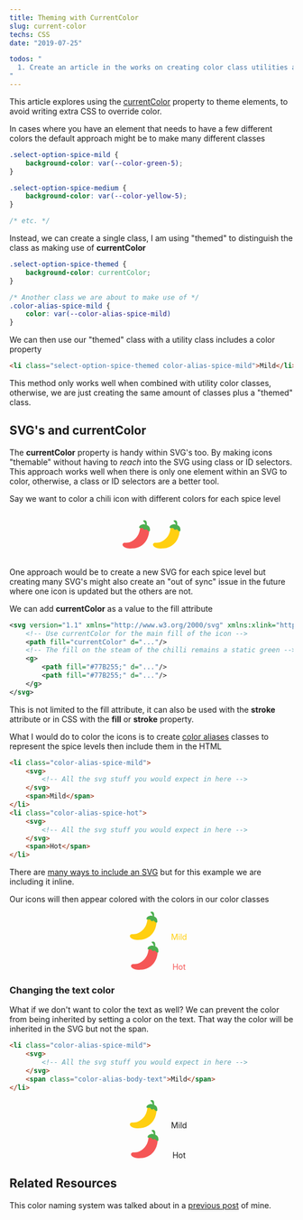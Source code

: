 ```yaml
---
title: Theming with CurrentColor
slug: current-color
techs: CSS
date: "2019-07-25"

todos: "
  1. Create an article in the works on creating color class utilities and link it here.
"
---
```


This article explores using the [currentColor](http://developer.mozilla.org/en-US/docs/Web/CSS/color_value#currentColor_keyword) property to theme elements, to avoid writing extra CSS to override color.

In cases where you have an element that needs to have a few different colors the default approach might be to make many different classes

```css
.select-option-spice-mild {
    background-color: var(--color-green-5);
}

.select-option-spice-medium {
    background-color: var(--color-yellow-5);
}

/* etc. */
```

Instead, we can create a single class, I am using "themed" to distinguish the class as making use of **currentColor** 

```css
.select-option-spice-themed {
    background-color: currentColor;
}

/* Another class we are about to make use of */
.color-alias-spice-mild {
    color: var(--color-alias-spice-mild)
}
```

We can then use our "themed" class with a utility class includes a color property
```html
<li class="select-option-spice-themed color-alias-spice-mild">Mild</li>
```

This method only works well when combined with utility color classes, otherwise, we are just creating the same amount of classes plus a "themed" class.
<!-- TODO: Link to color utility class article -->

<!-- TODO: Create codepen with example -->

## SVG's and currentColor

The **currentColor** property is handy within SVG's too. By making icons "themable" without having to *reach* into the SVG using class or ID selectors. This approach works well when there is only one element within an SVG to color, otherwise, a class or ID selectors are a better tool.

Say we want to color a chili icon with different colors for each spice level

<div style="margin: 30px auto; text-align: center">
    <svg version="1.1" xmlns="http://www.w3.org/2000/svg" xmlns:xlink="http://www.w3.org/1999/xlink" viewBox="0 0 512 512" width="50" height="50" style="display: inline-block">
        <!-- Use currentColor for the main fill of the icon -->
        <path fill="#f55656" d="M52.728,407.016c72.703,8.192,140.618-24.16,200.282-88.403
            c71.543-77.044,74.338-193.279,74.338-208.146s168.153-45.436,163.544,74.338c-6.378,166.458-110.451,311.417-296.118,325.839
            c-88.938,6.913-143.903-13.797-169.297-34.865C-14.503,442.609,14.325,402.69,52.728,407.016"/>
        <!-- The fill on the steam of the chilli remains a static green -->
        <g>
            <path fill="#4caf50" d="M309.813,119.58c6.631-23.09,49.227-56.898,106.556-43.979
                c63.187,14.243,89.399,44.157,89.399,98.662c0,54.519-53.479,7.27-60.912-9.456s-38.403,33.452-65.462-19.031
                C370.234,128.025,298.186,160.051,309.813,119.58"/>
            <path fill="#4caf50" d="M382.597,14.367c16.92,17.246,45.123,40.618,32.783,78.293
                c-12.355,37.674,18.986,37.036,26.746,14.14c7.731-22.881,10.065-72.123-6.467-94.112C419.142-9.302,369.797,1.313,382.597,14.367"
                />
        </g>
    </svg>
    <svg version="1.1" xmlns="http://www.w3.org/2000/svg" xmlns:xlink="http://www.w3.org/1999/xlink" viewBox="0 0 512 512" width="50" height="50" style="display: inline-block">
        <!-- Use currentColor for the main fill of the icon -->
        <path fill="#ffcf10" d="M52.728,407.016c72.703,8.192,140.618-24.16,200.282-88.403
            c71.543-77.044,74.338-193.279,74.338-208.146s168.153-45.436,163.544,74.338c-6.378,166.458-110.451,311.417-296.118,325.839
            c-88.938,6.913-143.903-13.797-169.297-34.865C-14.503,442.609,14.325,402.69,52.728,407.016"/>
        <!-- The fill on the steam of the chilli remains a static green -->
        <g>
            <path fill="#4caf50" d="M309.813,119.58c6.631-23.09,49.227-56.898,106.556-43.979
                c63.187,14.243,89.399,44.157,89.399,98.662c0,54.519-53.479,7.27-60.912-9.456s-38.403,33.452-65.462-19.031
                C370.234,128.025,298.186,160.051,309.813,119.58"/>
            <path fill="#4caf50" d="M382.597,14.367c16.92,17.246,45.123,40.618,32.783,78.293
                c-12.355,37.674,18.986,37.036,26.746,14.14c7.731-22.881,10.065-72.123-6.467-94.112C419.142-9.302,369.797,1.313,382.597,14.367"
                />
        </g>
    </svg>
</div>

One approach would be to create a new SVG for each spice level but creating many SVG's might also create an "out of sync" issue in the future where one icon is updated but the others are not.

We can add **currentColor** as a value to the fill attribute
```xml
<svg version="1.1" xmlns="http://www.w3.org/2000/svg" xmlns:xlink="http://www.w3.org/1999/xlink" viewBox="0 0 512 512">
    <!-- Use currentColor for the main fill of the icon -->
    <path fill="currentColor" d="..."/>
    <!-- The fill on the steam of the chilli remains a static green -->
    <g>
        <path fill="#77B255;" d="..."/>
        <path fill="#77B255;" d="..."/>
    </g>
</svg>
```
This is not limited to the fill attribute, it can also be used with the **stroke** attribute or in CSS with the **fill** or **stroke** property.

What I would do to color the icons is to create [color aliases](./post/color-system/#aliases) classes to represent the spice levels then include them in the HTML

```html
<li class="color-alias-spice-mild">
    <svg>
        <!-- All the svg stuff you would expect in here -->
    </svg>
    <span>Mild</span>
</li>
<li class="color-alias-spice-hot">
    <svg>
        <!-- All the svg stuff you would expect in here -->
    </svg>
    <span>Hot</span>
</li>
```
There are [many ways to include an SVG](https://css-tricks.com/using-svg/) but for this example we are including it inline.

Our icons will then appear colored with the colors in our color classes
<ul style="list-style: none; text-align: center">
    <li class="color-alias-spice-mild">
        <svg version="1.1" xmlns="http://www.w3.org/2000/svg" xmlns:xlink="http://www.w3.org/1999/xlink" viewBox="0 0 512 512" width="50" height="50" style="display: inline-block">
        <!-- Use currentColor for the main fill of the icon -->
            <path fill="#ffcf10" d="M52.728,407.016c72.703,8.192,140.618-24.16,200.282-88.403
                c71.543-77.044,74.338-193.279,74.338-208.146s168.153-45.436,163.544,74.338c-6.378,166.458-110.451,311.417-296.118,325.839
                c-88.938,6.913-143.903-13.797-169.297-34.865C-14.503,442.609,14.325,402.69,52.728,407.016"/>
            <!-- The fill on the steam of the chilli remains a static green -->
            <g>
                <path fill="#4caf50" d="M309.813,119.58c6.631-23.09,49.227-56.898,106.556-43.979
                    c63.187,14.243,89.399,44.157,89.399,98.662c0,54.519-53.479,7.27-60.912-9.456s-38.403,33.452-65.462-19.031
                    C370.234,128.025,298.186,160.051,309.813,119.58"/>
                <path fill="#4caf50" d="M382.597,14.367c16.92,17.246,45.123,40.618,32.783,78.293
                    c-12.355,37.674,18.986,37.036,26.746,14.14c7.731-22.881,10.065-72.123-6.467-94.112C419.142-9.302,369.797,1.313,382.597,14.367"
                    />
            </g>
        </svg>
        <span class="select-option-spice-themed" style="margin-left: 20px; color: #ffcf10">Mild</span>
    </li>
    <li class="color-alias-spice-hot">
        <svg version="1.1" xmlns="http://www.w3.org/2000/svg" xmlns:xlink="http://www.w3.org/1999/xlink" viewBox="0 0 512 512" width="50" height="50" style="display: inline-block">
            <!-- Use currentColor for the main fill of the icon -->
            <path fill="#f55656" d="M52.728,407.016c72.703,8.192,140.618-24.16,200.282-88.403
                c71.543-77.044,74.338-193.279,74.338-208.146s168.153-45.436,163.544,74.338c-6.378,166.458-110.451,311.417-296.118,325.839
                c-88.938,6.913-143.903-13.797-169.297-34.865C-14.503,442.609,14.325,402.69,52.728,407.016"/>
            <!-- The fill on the steam of the chilli remains a static green -->
            <g>
                <path fill="#4caf50" d="M309.813,119.58c6.631-23.09,49.227-56.898,106.556-43.979
                    c63.187,14.243,89.399,44.157,89.399,98.662c0,54.519-53.479,7.27-60.912-9.456s-38.403,33.452-65.462-19.031
                    C370.234,128.025,298.186,160.051,309.813,119.58"/>
                <path fill="#4caf50" d="M382.597,14.367c16.92,17.246,45.123,40.618,32.783,78.293
                    c-12.355,37.674,18.986,37.036,26.746,14.14c7.731-22.881,10.065-72.123-6.467-94.112C419.142-9.302,369.797,1.313,382.597,14.367"
                    />
            </g>
        </svg>
        <span class="select-option-spice-themed" style="margin-left: 20px; color: #f55656">Hot</span>
    </li>
</ul>

### Changing the text color

What if we don't want to color the text as well? We can prevent the color from being inherited by setting a color on the text. That way the color will be inherited in the SVG but not the span.

```html
<li class="color-alias-spice-mild">
    <svg>
        <!-- All the svg stuff you would expect in here -->
    </svg>
    <span class="color-alias-body-text">Mild</span>
</li>
```

<ul style="list-style: none; text-align: center">
    <li class="color-alias-spice-mild">
        <svg version="1.1" xmlns="http://www.w3.org/2000/svg" xmlns:xlink="http://www.w3.org/1999/xlink" viewBox="0 0 512 512" width="50" height="50" style="display: inline-block">
        <!-- Use currentColor for the main fill of the icon -->
            <path fill="#ffcf10" d="M52.728,407.016c72.703,8.192,140.618-24.16,200.282-88.403
                c71.543-77.044,74.338-193.279,74.338-208.146s168.153-45.436,163.544,74.338c-6.378,166.458-110.451,311.417-296.118,325.839
                c-88.938,6.913-143.903-13.797-169.297-34.865C-14.503,442.609,14.325,402.69,52.728,407.016"/>
            <!-- The fill on the steam of the chilli remains a static green -->
            <g>
                <path fill="#4caf50" d="M309.813,119.58c6.631-23.09,49.227-56.898,106.556-43.979
                    c63.187,14.243,89.399,44.157,89.399,98.662c0,54.519-53.479,7.27-60.912-9.456s-38.403,33.452-65.462-19.031
                    C370.234,128.025,298.186,160.051,309.813,119.58"/>
                <path fill="#4caf50" d="M382.597,14.367c16.92,17.246,45.123,40.618,32.783,78.293
                    c-12.355,37.674,18.986,37.036,26.746,14.14c7.731-22.881,10.065-72.123-6.467-94.112C419.142-9.302,369.797,1.313,382.597,14.367"
                    />
            </g>
        </svg>
        <span class="select-option-spice-themed" style="margin-left: 20px;">Mild</span>
    </li>
    <li class="color-alias-spice-hot">
        <svg version="1.1" xmlns="http://www.w3.org/2000/svg" xmlns:xlink="http://www.w3.org/1999/xlink" viewBox="0 0 512 512" width="50" height="50" style="display: inline-block">
            <!-- Use currentColor for the main fill of the icon -->
            <path fill="#f55656" d="M52.728,407.016c72.703,8.192,140.618-24.16,200.282-88.403
                c71.543-77.044,74.338-193.279,74.338-208.146s168.153-45.436,163.544,74.338c-6.378,166.458-110.451,311.417-296.118,325.839
                c-88.938,6.913-143.903-13.797-169.297-34.865C-14.503,442.609,14.325,402.69,52.728,407.016"/>
            <!-- The fill on the steam of the chilli remains a static green -->
            <g>
                <path fill="#4caf50" d="M309.813,119.58c6.631-23.09,49.227-56.898,106.556-43.979
                    c63.187,14.243,89.399,44.157,89.399,98.662c0,54.519-53.479,7.27-60.912-9.456s-38.403,33.452-65.462-19.031
                    C370.234,128.025,298.186,160.051,309.813,119.58"/>
                <path fill="#4caf50" d="M382.597,14.367c16.92,17.246,45.123,40.618,32.783,78.293
                    c-12.355,37.674,18.986,37.036,26.746,14.14c7.731-22.881,10.065-72.123-6.467-94.112C419.142-9.302,369.797,1.313,382.597,14.367"
                    />
            </g>
        </svg>
        <span class="select-option-spice-themed" style="margin-left: 20px;">Hot</span>
    </li>
</ul>

## Related Resources
This color naming system was talked about in a [previous post](./color-system/#numbered-colors) of mine.